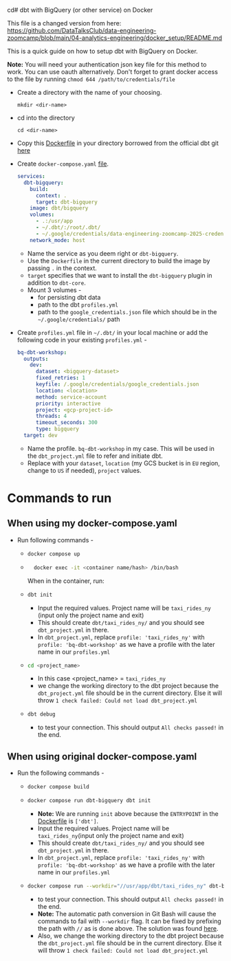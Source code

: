 cd# dbt with BigQuery (or other service) on Docker

This file is a changed version from here: https://github.com/DataTalksClub/data-engineering-zoomcamp/blob/main/04-analytics-engineering/docker_setup/README.md

This is a quick guide on how to setup dbt with BigQuery on Docker.

**Note:** You will need your authentication json key file for this method to work. You can use oauth alternatively. Don't forget to grant docker access to the file by running
`chmod 644 /path/to/credentials/file`

- Create a directory with the name of your choosing.
  ```
  mkdir <dir-name>
  ```
- cd into the directory
  ```
  cd <dir-name>
  ```
- Copy this [Dockerfile](Dockerfile) in your directory borrowed from the official dbt git [here](https://github.com/dbt-labs/dbt-core/blob/main/docker/Dockerfile)
- Create `docker-compose.yaml` [file](docker-compose.yaml).

  ```yaml
  services:
    dbt-bigquery:
      build:
        context: .
        target: dbt-bigquery
      image: dbt/bigquery
      volumes:
        - .:/usr/app
        - ~/.dbt/:/root/.dbt/
        - ~/.google/credentials/data-engineering-zoomcamp-2025-credentials-service-account.json:/.google/credentials/google_credentials.json
      network_mode: host
  ```

  - Name the service as you deem right or `dbt-bigquery`.
  - Use the `Dockerfile` in the current directory to build the image by passing `.` in the context.
  - `target` specifies that we want to install the `dbt-bigquery` plugin in addition to `dbt-core`.
  - Mount 3 volumes -
    - for persisting dbt data
    - path to the dbt `profiles.yml`
    - path to the `google_credentials.json` file which should be in the `~/.google/credentials/` path

- Create `profiles.yml` file in `~/.dbt/` in your local machine or add the following code in your existing `profiles.yml` -
  ```yaml
  bq-dbt-workshop:
    outputs:
      dev:
        dataset: <bigquery-dataset>
        fixed_retries: 1
        keyfile: /.google/credentials/google_credentials.json
        location: <location>
        method: service-account
        priority: interactive
        project: <gcp-project-id>
        threads: 4
        timeout_seconds: 300
        type: bigquery
    target: dev
  ```
  - Name the profile. `bq-dbt-workshop` in my case. This will be used in the `dbt_project.yml` file to refer and initiate dbt.
  - Replace with your `dataset`, `location` (my GCS bucket is in `EU` region, change to `US` if needed), `project` values.

# Commands to run

## When using my docker-compose.yaml

- Run following commands -

  - ```bash
    docker compose up
    ```
  - ```bash
      docker exec -it <container name/hash> /bin/bash
    ```

    When in the container, run:

  - ```bash
    dbt init
    ```
    - Input the required values. Project name will be `taxi_rides_ny` (input only the project name and exit)
    - This should create `dbt/taxi_rides_ny/` and you should see `dbt_project.yml` in there.
    - In `dbt_project.yml`, replace `profile: 'taxi_rides_ny'` with `profile: 'bq-dbt-workshop'` as we have a profile with the later name in our `profiles.yml`
  - ```bash
    cd <project_name>
    ```
    - In this case <project_name> = `taxi_rides_ny`
    - we change the working directory to the dbt project because the `dbt_project.yml` file should be in the current directory. Else it will throw `1 check failed: Could not load dbt_project.yml`
  - ```bash
    dbt debug
    ```
    - to test your connection. This should output `All checks passed!` in the end.

## When using original docker-compose.yaml

- Run the following commands -
  - ```bash
    docker compose build
    ```
  - ```bash
    docker compose run dbt-bigquery dbt init
    ```
    - **Note:** We are running `init` above because the `ENTRYPOINT` in the [Dockerfile](Dockerfile) is `['dbt']`.
    - Input the required values. Project name will be `taxi_rides_ny`(input only the project name and exit)
    - This should create `dbt/taxi_rides_ny/` and you should see `dbt_project.yml` in there.
    - In `dbt_project.yml`, replace `profile: 'taxi_rides_ny'` with `profile: 'bq-dbt-workshop'` as we have a profile with the later name in our `profiles.yml`
  - ```bash
    docker compose run --workdir="//usr/app/dbt/taxi_rides_ny" dbt-bigquery debug
    ```
    - to test your connection. This should output `All checks passed!` in the end.
    - **Note:** The automatic path conversion in Git Bash will cause the commands to fail with `--workdir` flag. It can be fixed by prefixing the path with `//` as is done above. The solution was found [here](https://github.com/docker/cli/issues/2204#issuecomment-638993192).
    - Also, we change the working directory to the dbt project because the `dbt_project.yml` file should be in the current directory. Else it will throw `1 check failed: Could not load dbt_project.yml`
